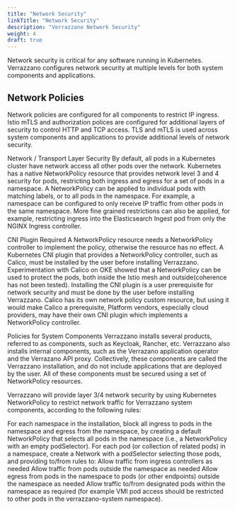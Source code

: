 ```yaml
---
title: "Network Security"
linkTitle: "Network Security"
description: "Verrazzano Network Security"
weight: 4
draft: true
---
```


Network security is critical for any software running in Kubernetes.  Verrazzano
configures network security at multiple levels for both system components and applications.

## Network Policies

Network policies are configured for all
 components to restrict IP ingress. Istio mTLS and authorization 
 polices are configured for additional layers of security to control HTTP and TCP
 access. TLS and mTLS is used across system components and applications to provide
 additional levels of network security.
 
 Network / Transport Layer Security
 By default, all pods in a Kubernetes cluster have network access all other pods over the network.  Kubernetes has a native NetworkPolicy resource that provides network level 3 and 4 security for pods, restricting both ingress and egress for a set of pods in a namespace.  A NetworkPolicy can be applied to individual pods with matching labels, or to all pods in the namespace.  For example, a namespace can be configured to only receive IP traffic from  other pods in the same namespace.  More fine grained restrictions can also be applied, for example, restricting ingress into the Elasticsearch Ingest pod from only the NGINX Ingress controller.
 
 CNI Plugin Required
 A NetworkPolicy resource needs a NetworkPolicy controller to implement the policy, otherwise the resource has no effect.  A Kubernetes CNI plugin that provides a NetworkPolicy controller, such as Calico, must be installed by the user before installing Verrazzano.  Experimentation with Calico on OKE showed that a NetworkPolicy can be used to protect the pods, both inside the Istio mesh and outside(coherence has not been tested).   Installing the CNI plugin is a user prerequisite for network security and must be done by the user before installing Verrazzano.  Calico has its own network policy custom resource, but using it would make Calico a prerequisite, Platform vendors, especially cloud providers, may have their own CNI plugin which implements a NetworkPolicy controller.
 
 Policies for System Components
 Verrazzano installs several products, referred to as components, such as Keycloak, Rancher, etc.   Verrazzano also installs internal components, such as the Verrazano application operator and the Verrazano API proxy.  Collectively, these components are called the Verrazzano installation, and do not include applications that are deployed by the user.  All of these components must be secured using a set of NetworkPolicy resources.
 
 Verrazzano will provide layer 3/4 network security by using Kubernetes NetworkPolicy to restrict network traffic for Verrazzano system components, according to the following rules:
 
 For each namespace in the installation, block all ingress to pods in the namespace and egress from the namespace, by creating a default NetworkPolicy that selects all pods in the namespace (i.e., a NetworkPolicy with an empty podSelector).
 For each pod (or collection of related pods) in a namespace, create a Network with a podSelector selecting those pods, and providing to/from rules to:
 Allow traffic from ingress controllers as needed
 Allow traffic from pods outside the namespace as needed
 Allow egress from pods in the namespace to pods (or other endpoints) outside the namespace as needed
 Allow traffic to/from designated pods within the namespace as required (for example VMI pod access should be restricted to other pods in the verrazzano-system namespace).

